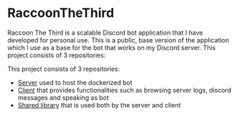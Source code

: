 # RaccoonTheThird
Raccoon The Third is a scalable Discord bot application that I have developed for personal use. This is a public, base version of the application which I use as a base for the bot that works on my Discord server. This project consists of 3 repositories:

This project consists of 3 repositories:
- [Server](https://github.com/ksk98/RaccoonTheThird "Raccoon server") used to host the dockerized bot
- [Client](https://github.com/ksk98/RacoonClient "Raccoon client") that provides functionalities such as browsing server logs, discord messages and speaking as bot
- [Shared library](https://github.com/ksk98/RacoonShared "Raccoon shared") that is used both by the server and client
